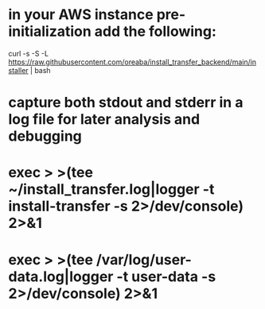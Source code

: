 

# in your AWS instance pre-initialization add the following:
curl -s -S -L https://raw.githubusercontent.com/oreaba/install_transfer_backend/main/installer | bash

# capture both stdout and stderr in a log file for later analysis and debugging
# exec > >(tee ~/install_transfer.log|logger -t install-transfer -s 2>/dev/console) 2>&1
# exec > >(tee /var/log/user-data.log|logger -t user-data -s 2>/dev/console) 2>&1
